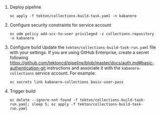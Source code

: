 
1. Deploy pipeline
    ```
    oc apply -f tekton/collections-build-task.yaml -n kabanero
    ```

1. Configure security constraints for service account
    ```
    oc adm policy add-scc-to-user privileged -z collections-repository -n kabanero
    ```

1. Configure build
Update the `tekton/collections-build-task-run.yaml` file with your settings. If you are using GitHub Enterprise, create a secret following https://github.com/tektoncd/pipeline/blob/master/docs/auth.md#basic-authentication-git instructions and associate it with the `kabanero-collections` service account. For example:
    ```
    oc secrets link kabanero-collections basic-user-pass
    ```

1. Trigger build
    ```
    oc delete --ignore-not-found -f tekton/collections-build-task-run.yaml; sleep 5; oc apply -f tekton/collections-build-task-run.yaml
    ```
